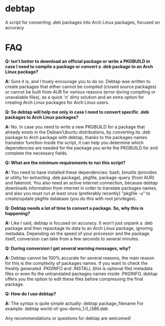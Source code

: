 debtap
======

A script for converting .deb packages into Arch Linux packages, focused on accuracy

# FAQ

**Q: Isn't better to download an official package or write a PKGBUILD in case I need to compile a package or convert a .deb package to an Arch Linux package?**

**A:** Sure it is, and I truely encourage you to do so. Debtap was written to create packages that either cannot be compiled (closed source packages) or cannot be built from AUR for various reasons (error during compiling or unavailable files), as a quick 'n' dirty solution and an extra option for creating Arch Linux packages for Arch Linux users.

**Q: So debtap will help me only in case I need to convert specific .deb packages to Arch Linux packages?**

**A:** No. In case you need to write a new PKGBUILD for a package that already exists in the Debian/Ubuntu distributions, by converting its .deb package to Arch package with debtap, thanks to the packages names translator function inside the script, it can help you determine which dependencies are needed for the package you write the PKGBUILD for and complete the necessary fields.

**Q: What are the minimum requirements to run this script?**

**A:** You need to have installed these dependencies: bash, binutils (provides ar utility for extracting .deb package), pkgfile, package-query (from AUR) and fakeroot. You also need an active internet connection, because debtap downloads information from internet in order to translate packages names, and also you must run at least once (preferably recently) "pkgfile -u" to create/update pkgfile database (you do this with root privileges).

**Q: Debtap needs a lot of time to convert a package. So, why this is happening?**

**A:** Like I said, debtap is focused on accuracy. It won't just unpank a .deb package and then repackage its data to an Arch Linux package, ignoring metadata. Depending on the speed of your processor and the package itself, conversion can take from a few seconds to several minutes.

**Q: During conversion I get several warning messages, why?**

**A:** Debtap cannot be 100% accurate for several reasons,  the main reason for this is the complexity of packages names. If you want to check the freshly generated .PKGINFO and .INSTALL (this is optional file) metadata files or even fix the untranslated packages names inside .PKGINFO, debtap offers you the option to edit these files before compressing the final package.

**Q: How do I use debtap?**

**A:** The syntax is quite simple actually: debtap package_filename
For example: debtap world-of-goo-demo_1.0_i386.deb

Any recommendations or questions for debtap are welcomed!
